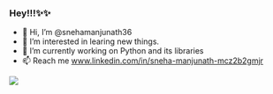 ### Hey!!!✨✨

- 👋 Hi, I’m @snehamanjunath36
- 👀 I’m interested in learing new things.
- 🌱 I’m currently working on Python and its libraries
- 📫 Reach me www.linkedin.com/in/sneha-manjunath-mcz2b2gmjr
 <img src="https://github-readme-stats.vercel.app/api?username=snehamanjunath36&&show_icons=true&title_color=ffffff&icon_color=bb2acf&text_color=daf7dc&bg_color=151515">

<!---
snehamanjunath36/snehamanjunath36 is a ✨ special ✨ repository because its `README.md` (this file) appears on your GitHub profile.
You can click the Preview link to take a look at your changes.
--->
